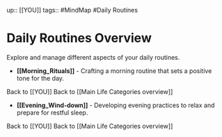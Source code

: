 up:: [[YOU]]
tags:: #MindMap #Daily Routines

# Daily Routines Overview

Explore and manage different aspects of your daily routines.

- **[[Morning_Rituals]]** - Crafting a morning routine that sets a positive tone for the day.

Back to [[YOU]]
Back to [[Main Life Categories overview]]
- **[[Evening_Wind-down]]** - Developing evening practices to relax and prepare for restful sleep.

Back to [[YOU]]
Back to [[Main Life Categories overview]]
